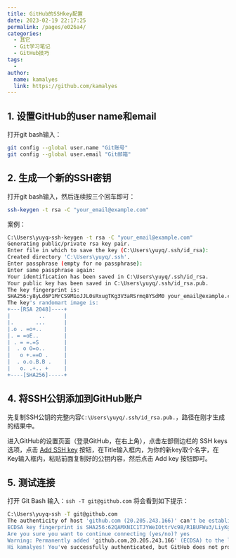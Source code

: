```yaml
---
title: GitHub的SSHkey配置
date: 2023-02-19 22:17:25
permalink: /pages/e026a4/
categories:
  - 其它
  - Git学习笔记
  - GitHub技巧
tags:
  - 
author: 
  name: kamalyes
  link: https://github.com/kamalyes
---
```

1. 设置GitHub的user name和email
----------------------------

打开git bash输入：

```bash
git config --global user.name "Git账号"
git config --global user.email "Git邮箱"
```

2. 生成一个新的SSH密钥
--------------

打开git bash输入，然后连续按三个回车即可：

```bash
ssh-keygen -t rsa -C "your_email@example.com"
```

案例：

```bash
C:\Users\yuyq>ssh-keygen -t rsa -C "your_email@example.com"
Generating public/private rsa key pair.
Enter file in which to save the key (C:\Users\yuyq/.ssh/id_rsa):
Created directory 'C:\Users\yuyq/.ssh'.
Enter passphrase (empty for no passphrase):
Enter same passphrase again:
Your identification has been saved in C:\Users\yuyq/.ssh/id_rsa.
Your public key has been saved in C:\Users\yuyq/.ssh/id_rsa.pub.
The key fingerprint is:
SHA256:y8yLd6P1MrCS9M1oJJL0sRxugTKg3V3aRSrmq8YSdM0 your_email@example.com
The key's randomart image is:
+---[RSA 2048]----+
|         ..      |
|.       ...      |
|.o . =o+..       |
|. = =oE..        |
| . = =.=S        |
|  . o O=o..      |
|   o +.==O .     |
|  . o.o.B.B .    |
|   o. .+.. +     |
+----[SHA256]-----+
```

4. 将SSH公钥添加到GitHub账户
--------------------

先复制SSH公钥的完整内容`C:\Users\yuyq/.ssh/id_rsa.pub.`，路径在刚才生成的结果中。

进入GitHub的设置页面（登录GitHub，在右上角），点击左部侧边栏的 SSH keys 选项，点击 [Add SSH key](https://github.com/settings/ssh/new) 按钮，在Title输入框内，为你的新key取个名字，在Key输入框内，粘贴前面复制好的公钥内容，然后点击 Add key 按钮即可。

5. 测试连接
-------

打开 Git Bash 输入：`ssh -T git@github.com` 将会看到如下提示：

```bash
C:\Users\yuyq>ssh -T git@github.com
The authenticity of host 'github.com (20.205.243.166)' can't be established.
ECDSA key fingerprint is SHA256:62QAMXNIC1TJYWeIOttrVc98/R1BUFWu3/LiyKgUfQM.
Are you sure you want to continue connecting (yes/no)? yes
Warning: Permanently added 'github.com,20.205.243.166' (ECDSA) to the list of known hosts.
Hi kamalyes! You've successfully authenticated, but GitHub does not provide shell access.
```

